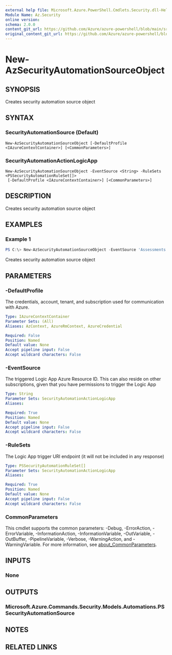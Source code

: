 ```yaml
---
external help file: Microsoft.Azure.PowerShell.Cmdlets.Security.dll-Help.xml
Module Name: Az.Security
online version: 
schema: 2.0.0
content_git_url: https://github.com/Azure/azure-powershell/blob/main/src/Security/Security/help/New-AzSecurityAutomationSourceObject.md
original_content_git_url: https://github.com/Azure/azure-powershell/blob/main/src/Security/Security/help/New-AzSecurityAutomationSourceObject.md
---
```


# New-AzSecurityAutomationSourceObject

## SYNOPSIS
Creates security automation source object

## SYNTAX

### SecurityAutomationSource (Default)
```
New-AzSecurityAutomationSourceObject [-DefaultProfile <IAzureContextContainer>] [<CommonParameters>]
```

### SecurityAutomationActionLogicApp
```
New-AzSecurityAutomationSourceObject -EventSource <String> -RuleSets <PSSecurityAutomationRuleSet[]>
 [-DefaultProfile <IAzureContextContainer>] [<CommonParameters>]
```

## DESCRIPTION
Creates security automation source object

## EXAMPLES

### Example 1
```powershell
PS C:\> New-AzSecurityAutomationSourceObject -EventSource 'Assessments' -RuleSet $ruleSet
```

Creates security automation source object

## PARAMETERS

### -DefaultProfile
The credentials, account, tenant, and subscription used for communication with Azure.

```yaml
Type: IAzureContextContainer
Parameter Sets: (All)
Aliases: AzContext, AzureRmContext, AzureCredential

Required: False
Position: Named
Default value: None
Accept pipeline input: False
Accept wildcard characters: False
```

### -EventSource
The triggered Logic App Azure Resource ID.
This can also reside on other subscriptions, given that you have permissions to trigger the Logic App

```yaml
Type: String
Parameter Sets: SecurityAutomationActionLogicApp
Aliases:

Required: True
Position: Named
Default value: None
Accept pipeline input: False
Accept wildcard characters: False
```

### -RuleSets
The Logic App trigger URI endpoint (it will not be included in any response)

```yaml
Type: PSSecurityAutomationRuleSet[]
Parameter Sets: SecurityAutomationActionLogicApp
Aliases:

Required: True
Position: Named
Default value: None
Accept pipeline input: False
Accept wildcard characters: False
```

### CommonParameters
This cmdlet supports the common parameters: -Debug, -ErrorAction, -ErrorVariable, -InformationAction, -InformationVariable, -OutVariable, -OutBuffer, -PipelineVariable, -Verbose, -WarningAction, and -WarningVariable. For more information, see [about_CommonParameters](http://go.microsoft.com/fwlink/?LinkID=113216).

## INPUTS

### None

## OUTPUTS

### Microsoft.Azure.Commands.Security.Models.Automations.PSSecurityAutomationSource

## NOTES

## RELATED LINKS
